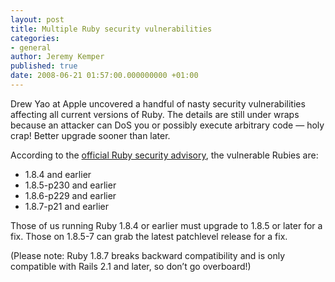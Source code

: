 ```yaml
---
layout: post
title: Multiple Ruby security vulnerabilities
categories:
- general
author: Jeremy Kemper
published: true
date: 2008-06-21 01:57:00.000000000 +01:00
---
```

<p>Drew Yao at Apple uncovered a handful of nasty security vulnerabilities affecting all current versions of Ruby. The details are still under wraps because an attacker can DoS you or possibly execute arbitrary code &#8212; holy crap! Better upgrade sooner than later.</p>
<p>According to the <a href="http://www.ruby-lang.org/en/news/2008/06/20/arbitrary-code-execution-vulnerabilities/">official Ruby security advisory</a>, the vulnerable Rubies are:</p>
<ul>
	<li>1.8.4 and earlier</li>
	<li>1.8.5-p230 and earlier</li>
	<li>1.8.6-p229 and earlier</li>
	<li>1.8.7-p21 and earlier</li>
</ul>
<p>Those of us running Ruby 1.8.4 or earlier must upgrade to 1.8.5 or later for a fix. Those on 1.8.5-7 can grab the latest patchlevel release for a fix.</p>
<p>(Please note: Ruby 1.8.7 breaks backward compatibility and is only compatible with Rails 2.1 and later, so don&#8217;t go overboard!)</p>